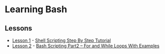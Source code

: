# Learning Bash

## Lessons
* [Lesson 1](First.sh) - [Shell Scripting Step By Step Tutorial](https://likegeeks.com/bash-script-easy-guide/) 
* [Lesson 2](Second.sh) - [Bash Scripting Part2 – For and While Loops With Examples](https://likegeeks.com/bash-scripting-step-step-part2/)           
